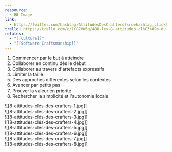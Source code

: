```yaml
---
ressource:
  - 🖼️ Image
link:
  - https://twitter.com/hashtag/AttitudesDesCrafters?src=hashtag_click&f=live
trello: https://trello.com/c/7YG7VW6g/488-les-8-attitudes-cl%C3%A9s-du-craft-arolla
relates:
  - "[[Culture]]"
  - "[[Software Craftsmanship]]"
---
```

1. Commencer par le but à atteindre  
2. Collaborer en continu dès le début  
3. Collaborer au travers d'artefacts expressifs  
4. Limiter la taille  
5. Des approches différentes selon les contextes  
6. Avancer par petits pas  
7. Prouver la valeur en priorité  
8. Rechercher la simplicité et l'autonomie locale

![[8-attitudes-clés-des-crafters-1.jpg]]  
![[8-attitudes-clés-des-crafters-2.jpg]]  
![[8-attitudes-clés-des-crafters-3.jpg]]  
![[8-attitudes-clés-des-crafters-4.jpg]]  
![[8-attitudes-clés-des-crafters-5.jpg]]  
![[8-attitudes-clés-des-crafters-6.jpg]]  
![[8-attitudes-clés-des-crafters-7.jpg]]  
![[8-attitudes-clés-des-crafters-8.jpg]]